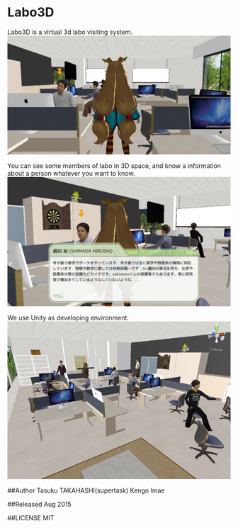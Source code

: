 # Labo3D
Labo3D is a virtual 3d labo visiting system.
![UnitX logo image](images/overview.png)

You can see some members of labo in 3D space, and know a information about a person whatever you want to know.
![UnitX logo image](images/discribe_person.png)

We use Unity as developing environment.
![UnitX logo image](images/view_of_unity.png)

##Author
Tasuku TAKAHASHI(supertask)
Kengo Imae

##Released
Aug 2015

##LICENSE
MIT